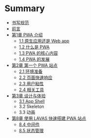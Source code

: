 # Summary

* [书写规范](standard.md)
* [前言](README.md)
* [第1章 PWA 介绍](chapter01.md)
  * [1.1 原生应用还是 Web app](chapter01/11-why.md)
  * [1.2 什么是 PWA](chapter01/12-what.md)
  * [1.3 PWA 的核心内容](chapter01/13-how.md)
  * [1.4 PWA 的发展](chapter01/14-future.md)
* [第2章 第一个 PWA 站点](chapter02.md)
  * [2.1 环境准备](chapter02/21-start.md)
  * [2.2 页面快速响应](chapter02/22-fast-page.md)
  * [2.3 用户粘性](chapter02/23-user-stickiness.md)
  * [2.4 相关工具](chapter02/24-tools.md)
* [第3章 设计与体验](chapter03.md)
  * [3.1 App Shell](chapter03/31-app-shell.md)
  * 3.2 Skeleton
  * 3.3 动画
* [第8章 使用 LAVAS 快速搭建 PWA 站点](di-8-zhang-shi-yong-lavas-kuai-su-da-jian-pwa-zhan-dian.md)
  * [8.4 中间件](84-lavas-middleware.md)
  * [8.5 状态管理](85-zhuang-tai-guan-li.md)

